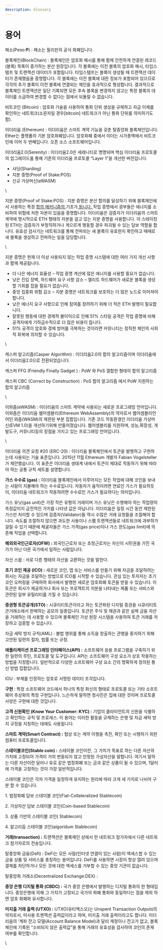 ```yaml
---
description: Glossary
---
```


# 용어

페소(Peso:₱) : 페소는 필리핀의 공식 화폐입니다.

블록체인(BlockChain) : 블록체인은 암호화 해시를 통해 함께 안전하게 연결된 레코드(블록) 목록이 증가하는 분산 원장입니다. 각 블록에는 이전 블록의 암호화 해시, 타임스탬프 및 트랜잭션 데이터가 포함됩니다. 타임스탬프는 블록이 생성될 때 트랜잭션 데이터가 존재했음을 증명합니다. 각 블록에는 이전 블록에 대한 정보가 포함되어 있으므로 각각의 추가 블록이 이전 블록에 연결되는 체인을 효과적으로 형성합니다. 결과적으로 블록체인 트랜잭션은 일단 기록되면 모든 후속 블록을 변경하지 않고는 특정 블록의 데이터를 소급하여 변경할 수 없다는 점에서 되돌릴 수 없습니다.

비트코인 (Bitcoin) : 암호화 기술을 사용하여 통화 단위 생성을 규제하고 자금 이체를 확인하는 네트워크(소문자일 경우\[bitcoin] 네트워크가 아닌 통화 단위를 의미하기도 함).

이더리움 (Ethereum) : 이더리움은 스마트 계약 기능을 갖춘 탈중앙화 블록체인입니다. Ether는 플랫폼의 기본 암호화폐입니다. 암호화폐 중에서 이더는 시가총액에서 비트코인에 이어 두 번째입니다. 오픈 소스 소프트웨어입니다.

이더리움2.0(Serenity) : 이더리움2.0은 세레니티로 명명되며 핵심 이더리움 프로토콜의 업그레이드를 통해 기존의 이더리움 프로토콜 “Layer 1”을 개선한 버전입니다.&#x20;

* 샤딩(Sharding)
* 지분 증명(Proof of Stake:POS)
* 신규 가상머신(eWASM)

\


지분 증명(Proof of Stake:POS) : 지분 증명은 분산 합의를 달성하기 위해 블록체인에서 사용하는 특정 [합의 메커니즘의 ](https://ethereum.org/en/developers/docs/consensus-mechanisms/)기초가[ 됩니다. ](https://ethereum.org/en/developers/docs/consensus-mechanisms/)작업 증명에서 광부들은 에너지를 소비하여 위험에 처한 자본이 있음을 증명합니다. 이더리움은 검증자가 이더리움의 스마트 계약에 명시적으로 ETH 형태의 자본을 걸고 있는 지분 증명을 사용합니다. 이 스테이킹된 ETH는 검증자가 부정직하거나 게으르게 행동할 경우 파괴될 수 있는 담보 역할을 합니다. 유효성 검사기는 네트워크를 통해 전파되는 새 블록이 유효한지 확인하고 때때로 새 블록을 생성하고 전파하는 일을 담당합니다.

\


지분 증명은 현재 더 이상 사용되지 않는 작업 증명 시스템에 대한 여러 가지 개선 사항과 함께 제공됩니다.

* 더 나은 에너지 효율성 – 작업 증명 계산에 많은 에너지를 사용할 필요가 없습니다.
* 낮은 진입 장벽, 하드웨어 요구 사항 감소 – 엘리트 하드웨어가 새로운 블록을 생성할 기회를 잡을 필요가 없습니다.
* 중앙 집중화 위험 감소 – 지분 증명은 네트워크를 보호하는 더 많은 노드로 이어져야 합니다.
* 낮은 에너지 요구 사항으로 인해 참여를 장려하기 위해 더 적은 ETH 발행이 필요합니다.
* 잘못된 행동에 대한 경제적 불이익으로 인해 51% 스타일 공격은 작업 증명에 비해 공격자에게 기하급수적으로 더 많은 비용이 듭니다.
* 51% 공격이 암호화 경제 방어를 극복하는 것이라면 커뮤니티는 정직한 체인의 사회적 회복에 의지할 수 있습니다.

\


캐스퍼 알고리즘(Casper Algorithm) : 이더리움2.0의 합의 알고리즘이며 이더리움에서 이더리움2.0으로 전환되었습니다.

캐스퍼 FFG (Friendly Finally Gadget ) : PoW 와 PoS 결합한 형태의 합의 알고리즘&#x20;

캐스퍼 CBC (Correct by Construction) : PoS 합의 알고리즘 에서 PoW 지원하는 합의 알고리즘

\


이와즘(eWASM) : 이더리움의 스마트 계약에 사용되는 새로운 프로그래밍 언어입니다. 이와즘은 이더리움 웹어셈블리(Ethereum WebAssembly)의 약자로서 웹어셈블리언어인 와즘(WASM)의 제한된 부분 집합입니다. 기존 코드 작동환경인 이더리움 가상머신(EVM 1.0)을 개선하기위해 만들어졌습니다. 웹어셈블리를 지원하며, 성능,확장성, 개발도구, 커뮤니티등의 장점을 가지고 있는 프로그래밍 언어입니다.

\


이더리움 의견 요청 #20 (ERC-20) : 이더리움 블록체인에서 토큰을 발행하고 구현하는데 사용되는 기술 표준입니다. 2015년 11월 Ethereum 개발자 Fabian Vogelsteller가 제안했습니다. 이 표준은 이더리움 생태계 내에서 토큰이 제대로 작동하기 위해 따라야 하는 공통 규칙 세트를 설명합니다.

**가스 수수료 (gas) :** 이더리움 블록체인에서 이루어지는 모든 작업에 대해 코인을 보내는 사람이 지불해야 하는 수수료입니다. 자동차가 움직이려면 연료인 가스가 필요하듯이, 이더리움 네트워크가 작동하려면 수수료인 가스가 필요하다는 의미입니다.

가스 유닛(gas unit)은 가장 작은 유형의 거래이며 가스 유닛은 수행해야 하는 작업량의 측정값이지 금전적인 가치를 나타낸 값은 아닙니다. 이더리움은 일정 시간 동안 제한된 가스만 처리할 수 있으며 검증자(Validator)들 역시 수많은 거래 요청들을 조절해야 합니다. 속도를 조절하지 않으면 과도한 사용이나 스팸 트랜잭션들로 네트워크에 과부하가 걸릴 수 있기 때문에 채굴자들은 가스 가격(gas price)이나 가스 한도(gas limit)에 의존해 작업을 선택합니다.

**해외외국인근로자(OFW) :** 외국인근로자 또는 초청근로자는 자신이 시민권을 가진 국가가 아닌 다른 국가에서 일하는 사람입니다.

자산 스왑 : 서로 다른 형태의 자산을 교환하는 것을 말한다.

**초기 코인 제공 (ICO) :** 새로운 코인, 앱 또는 서비스를 만들기 위해 자금을 조달하려는 회사는 자금을 조달하는 방법으로 ICO를 시작할 수 있습니다. 관심 있는 투자자는 초기 코인 오퍼링을 구매하여 회사에서 발행한 새로운 암호화폐 토큰을 받을 수 있습니다. 이 토큰은 회사가 제공하거나 회사 또는 프로젝트의 지분을 나타내는 제품 또는 서비스와 관련된 일부 유틸리티를 가질 수 있습니다.

**증권형 토큰공개(STO) :** 시큐리티토큰이라고 하는 토큰화된 디지털 증권을 시큐리티토큰거래소에서 판매하는 공모의 일종입니다. 토큰은 주식 및 채권과 같은 실제 금융 자산을 거래하는 데 사용할 수 있으며 블록체인 가상 원장 시스템을 사용하여 토큰 거래를 저장하고 검증할 수 있습니다.

자금 세탁 방지 규칙(AML) : 불법 행위를 통해 소득을 창출하는 관행을 중지하기 위해 고안된 일련의 절차, 법률 또는 규정.

**애플리케이션 프로그래밍 인터페이스(API) :** 소프트웨어 응용 프로그램을 구축하기 위한 일련의 루틴, 프로토콜 및 도구입니다. API는 소프트웨어 구성 요소가 상호 작용하는 방법을 지정합니다. 일반적으로 다양한 소프트웨어 구성 요소 간의 명확하게 정의된 통신 방법 집합입니다.

IOU : 부채를 인정하는 암호로 서명된 데이터 조각입니다.

**구현** : 특정 소프트웨어 코드에서 하나의 특정 화신의 형태로 프로토콜 또는 기타 소프트웨어 추상화의 특정 구현입니다. 느슨하게 말하면 청사진은 집에 대한 것이며 프로토콜 사양은 구현에 대한 것입니다.

**고객 신원확인 (Know Your Customer: KYC) :** 기업이 클라이언트의 신원을 식별하고 확인하는 규칙 및 프로세스. 이 용어는 이러한 활동을 규제하는 은행 및 자금 세탁 방지 규정을 지칭하는 데에도 사용됩니다.

**스마트 계약(Smart Contract) :** 협상 또는 계약 이행을 촉진, 확인 또는 시행하기 위한 컴퓨터 프로토콜입니다.

**스테이블코인(Stable coin) :** 스테이블 코인이란, 그 가치가 목표로 하는 다른 자산의 가치에 고정되어 가격이 거의 변동되지 않고 안정된 가상자산을 말합니다. 여기서 말하는 다른 자산이란 달러나 유로 같은 법정화폐 또는 금과 같은 상품이 될 수 있으며, 1달러에 가격을 고정하는 것이 가장 일반적입니다.

​스테이블 코인은 각자 가격을 일정하게 유지하는 원리에 따라 크게 세 가지로 나뉘어 구분 할 수 있습니다.

1\. 법정화폐 담보 스테이블 코인(Fiat-Collateralized Stablecoin)

2\. 가상자산 담보 스테이블 코인(Coin-based Stablecoin)

3\. 상품 기반의 스테이블 코인( Stablecoin)

4\. 알고리듬 스테이블 코인(algoridum Stablecoin)



**거래(transaction) :** 트랜잭션은 블록체인 상에서  한 네트워크 참가자에서 다른 네트워크 참가자로의 전송입니다.

탈중앙화 금융(Defi) : DeFi는 모든 사람(인터넷 연결이 있는 사람)이 액세스할 수 있는 금융 상품 및 서비스를 총칭하는 용어입니다. DeFi를 사용하면 시장이 항상 열려 있으며 결제를 차단하거나 모든 것에 대한 액세스를 거부할 수 있는 중앙 기관이 없습니다.&#x20;

탈중앙화 거래소(Decentralized Exchange:DEX) :&#x20;

**중앙 은행 디지털 통화 (CBDC) :** 국가 중앙 은행에서 발행하는 디지털 통화의 한 형태입니다. 중앙은행에 의해 그 가치가 고정되고 국가의 화폐 통화와 동일하다는 점을 제외 하면 암호 화폐와 유사합니다.

**미지출 거래 출력 (UTXO) :** UTXO(유티엑스오)는 Unspent Transaction Outputs의 약자로서, 미사용 트랜잭션 출력값이라고 하며, 미지출 거래 출력이라고도 합니다. 이더리움의 ‘계좌 잔고 모델(Account Balance Model)과 달리 계정이나 잔고가 없고, 블록체인에 기록된 “소비되지 않은 출력값”을 통해 거래의 유효성을 검사하여 코인의 존재 여부를 확인합니다.

\

